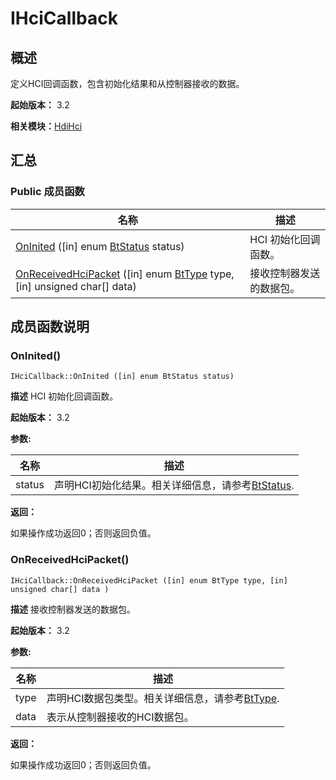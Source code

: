 # IHciCallback


## 概述

定义HCI回调函数，包含初始化结果和从控制器接收的数据。

**起始版本：** 3.2

**相关模块：**[HdiHci](_hdi_hci.md)


## 汇总


### Public 成员函数

| 名称 | 描述 | 
| -------- | -------- |
| [OnInited](#oninited) ([in] enum [BtStatus](_hdi_hci.md#btstatus) status) | HCI 初始化回调函数。  | 
| [OnReceivedHciPacket](#onreceivedhcipacket) ([in] enum [BtType](_hdi_hci.md#bttype) type, [in] unsigned char[] data) | 接收控制器发送的数据包。  | 


## 成员函数说明


### OnInited()

```
IHciCallback::OnInited ([in] enum BtStatus status)
```
**描述**
HCI 初始化回调函数。

**起始版本：** 3.2

**参数:**

| 名称 | 描述 | 
| -------- | -------- |
| status | 声明HCI初始化结果。相关详细信息，请参考[BtStatus](_hdi_hci.md#btstatus).  | 

**返回：**

如果操作成功返回0；否则返回负值。


### OnReceivedHciPacket()

```
IHciCallback::OnReceivedHciPacket ([in] enum BtType type, [in] unsigned char[] data )
```
**描述**
接收控制器发送的数据包。

**起始版本：** 3.2

**参数:**

| 名称 | 描述 | 
| -------- | -------- |
| type | 声明HCI数据包类型。相关详细信息，请参考[BtType](_hdi_hci.md#bttype).  | 
| data | 表示从控制器接收的HCI数据包。  | 

**返回：**

如果操作成功返回0；否则返回负值。
